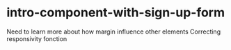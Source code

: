 # intro-component-with-sign-up-form

Need to learn more about how margin influence other elements
Correcting responsivity fonction